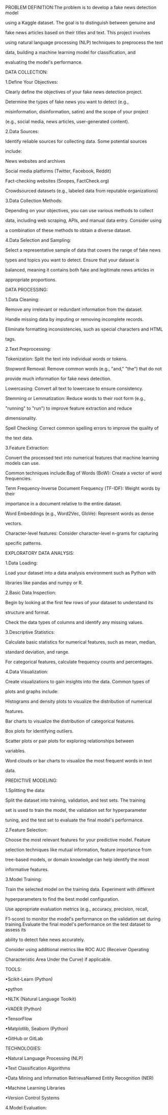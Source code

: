 PROBLEM DEFINITION:The problem is to develop a fake news detection model 

using a Kaggle dataset. The goal is to distinguish between genuine and 

fake news articles based on their titles and text. This project involves 

using natural language processing (NLP) techniques to preprocess the text 

data, building a machine learning model for classification, and 

evaluating the model's performance.

DATA COLLECTION:

1.Define Your Objectives:

Clearly define the objectives of your fake news detection project. 

Determine the types of fake news you want to detect (e.g., 

misinformation, disinformation, satire) and the scope of your project 

(e.g., social media, news articles, user-generated content).

2.Data Sources:

Identify reliable sources for collecting data. Some potential sources 

include:

News websites and archives

Social media platforms (Twitter, Facebook, Reddit)

Fact-checking websites (Snopes, FactCheck.org)

Crowdsourced datasets (e.g., labeled data from reputable organizations)

3.Data Collection Methods:

Depending on your objectives, you can use various methods to collect 

data, including web scraping, APIs, and manual data entry. Consider using 

a combination of these methods to obtain a diverse dataset.

4.Data Selection and Sampling:

Select a representative sample of data that covers the range of fake news 

types and topics you want to detect. Ensure that your dataset is 

balanced, meaning it contains both fake and legitimate news articles in 

appropriate proportions.

DATA PROCESSING:

1.Data Cleaning:

Remove any irrelevant or redundant information from the dataset.

Handle missing data by imputing or removing incomplete records.

Eliminate formatting inconsistencies, such as special characters and HTML 

tags.

2.Text Preprocessing:

Tokenization: Split the text into individual words or tokens.

Stopword Removal: Remove common words (e.g., "and," "the") that do not 

provide much information for fake news detection.

Lowercasing: Convert all text to lowercase to ensure consistency.

Stemming or Lemmatization: Reduce words to their root form (e.g., 

"running" to "run") to improve feature extraction and reduce 

dimensionality.

Spell Checking: Correct common spelling errors to improve the quality of 

the text data.

3.Feature Extraction:

Convert the processed text into numerical features that machine learning 
models can use.

Common techniques include:Bag of Words (BoW): Create a vector of word frequencies.

Term Frequency-Inverse Document Frequency (TF-IDF): Weight words by their 

importance in a document relative to the entire dataset.

Word Embeddings (e.g., Word2Vec, GloVe): Represent words as dense 

vectors.

Character-level features: Consider character-level n-grams for capturing 

specific patterns.

EXPLORATORY DATA ANALYSIS:

1.Data Loading:

Load your dataset into a data analysis environment such as Python with 

libraries like pandas and numpy or R.

2.Basic Data Inspection:

Begin by looking at the first few rows of your dataset to understand its 

structure and format.

Check the data types of columns and identify any missing values.

3.Descriptive Statistics:

Calculate basic statistics for numerical features, such as mean, median, 

standard deviation, and range.

For categorical features, calculate frequency counts and percentages.

4.Data Visualization:

Create visualizations to gain insights into the data. Common types of 

plots and graphs include:

Histograms and density plots to visualize the distribution of numerical 

features.

Bar charts to visualize the distribution of categorical features.

Box plots for identifying outliers.

Scatter plots or pair plots for exploring relationships between 

variables.

Word clouds or bar charts to visualize the most frequent words in text 

data.

PREDICTIVE MODELING:

1.Splitting the data:

Split the dataset into training, validation, and test sets. The training 

set is used to train the model, the validation set for hyperparameter 

tuning, and the test set to evaluate the final model's performance.

2.Feature Selection:

Choose the most relevant features for your predictive model. Feature 

selection techniques like mutual information, feature importance from 

tree-based models, or domain knowledge can help identify the most 

informative features.

3.Model Training:

Train the selected model on the training data. Experiment with different 

hyperparameters to find the best model configuration.

Use appropriate evaluation metrics (e.g., accuracy, precision, recall, 

F1-score) to monitor the model's performance on the validation set during training.Evaluate the final model's performance on the test dataset to assess its 

ability to detect fake news accurately.

Consider using additional metrics like ROC AUC (Receiver Operating 

Characteristic Area Under the Curve) if applicable.

TOOLS:

•Scikit-Learn (Python)

•python

•NLTK (Natural Language Toolkit)

•VADER (Python)

•TensorFlow

•Matplotlib, Seaborn (Python)

•GitHub or GitLab

TECHNOLOGIES:

•Natural Language Processing (NLP)

•Text Classification Algorithms

•Data Mining and Information RetrievaNamed Entity Recognition (NER)

•Machine Learning Libraries

•Version Control Systems

4.Model Evaluation:
